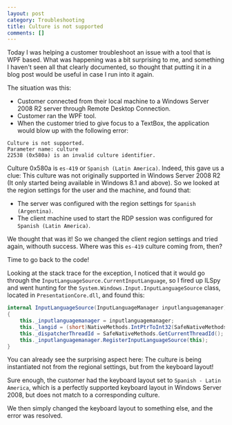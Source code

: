 ```yaml
---
layout: post
category: Troubleshooting
title: Culture is not supported
comments: []
---
```

Today I was helping a customer troubleshoot an issue with a tool that is WPF based.
What was happening was a bit surprising to me, and something I haven't seen all that clearly documented,
so thought that putting it in a blog post would be useful in case I run into it again.

The situation was this:
* Customer connected from their local machine to a Windows Server 2008 R2 server through Remote Desktop Connection.
* Customer ran the WPF tool.
* When the customer tried to give focus to a TextBox, the application would blow up with the following error:

```
Culture is not supported.
Parameter name: culture
22538 (0x580a) is an invalid culture identifier.
```

Culture 0x580a is `es-419` or `Spanish (Latin America)`. Indeed, this gave us a clue: This culture was not originally supported
in Windows Server 2008 R2 (It only started being available in Windows 8.1 and above). So we looked at the region settings
for the user and the machine, and found that:
* The server was configured with the region settings for `Spanish (Argentina)`.
* The client machine used to start the RDP session was configured for `Spanish (Latin America)`.

We thought that was it! So we changed the client region settings and tried again, withouth success.
Where was this `es-419` culture coming from, then?

Time to go back to the code!

Looking at the stack trace for the exception, I noticed that it would go through the `InputLanguageSource.CurrentInputLanguage`,
so I fired up ILSpy and went hunting for the `System.Windows.Input.InputLanguageSource` class, located in `PresentationCore.dll`,
and found this:

```c#
internal InputLanguageSource(InputLanguageManager inputlanguagemanager)
{
    this._inputlanguagemanager = inputlanguagemanager;
    this._langid = (short)NativeMethods.IntPtrToInt32(SafeNativeMethods.GetKeyboardLayout(0));
    this._dispatcherThreadId = SafeNativeMethods.GetCurrentThreadId();
    this._inputlanguagemanager.RegisterInputLanguageSource(this);
}
```

You can already see the surprising aspect here: The culture is being instantiated not from the regional settings, but from the keyboard layout!

Sure enough, the customer had the keyboard layout set to `Spanish - Latin America`, which is a perfectly supported
keyboard layout in Windows Server 2008, but does not match to a corresponding culture.

We then simply changed the keyboard layout to something else, and the error was resolved.
